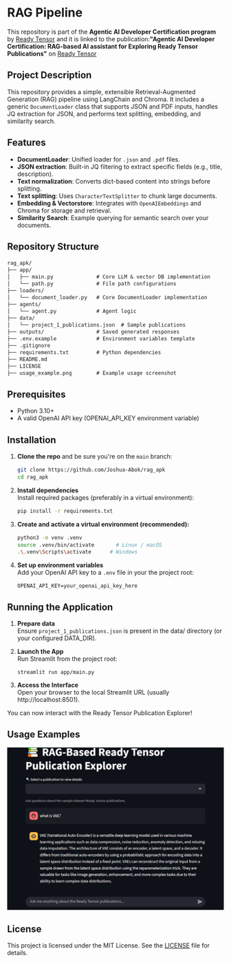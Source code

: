 # RAG Pipeline
This repository is part of the **Agentic AI Developer Certification program** by [Ready Tensor](https://www.readytensor.ai)
and it is linked to the publication:**"Agentic AI Developer Certification: RAG-based AI assistant for Exploring Ready Tensor Publications"** on [Ready Tensor](https://www.readytensor.ai)

## Project Description
This repository provides a simple, extensible Retrieval-Augmented Generation (RAG) pipeline using LangChain and Chroma. It includes a generic `DocumentLoader` class that supports JSON and PDF inputs, handles JQ extraction for JSON, and performs text splitting, embedding, and similarity search.

## Features
* **DocumentLoader**: Unified loader for `.json` and `.pdf` files.
* **JSON extraction**: Built-in JQ filtering to extract specific fields (e.g., title, description).
* **Text normalization**: Converts dict-based content into strings before splitting.
* **Text splitting**: Uses `CharacterTextSplitter` to chunk large documents.
* **Embedding & Vectorstore**: Integrates with `OpenAIEmbeddings` and Chroma for storage and retrieval.
* **Similarity Search**: Example querying for semantic search over your documents.

## Repository Structure
```
rag_apk/
├── app/                            
│   ├── main.py              # Core LLM & vector DB implementation
│   └── path.py              # File path configurations
├── loaders/                        
│   └── document_loader.py   # Core DocumentLoader implementation
├── agents/                      
│   └── agent.py             # Agent logic
├── data/                         
│   └── project_1_publications.json  # Sample publications 
├── outputs/                 # Saved generated responses
├── .env.example             # Environment variables template
├── .gitignore
├── requirements.txt         # Python dependencies
├── README.md
├── LICENSE
├── usage_example.png        # Example usage screenshot
```
## Prerequisites
* Python 3.10+
* A valid OpenAI API key (OPENAI_API_KEY environment variable)

## Installation
1. **Clone the repo** and be sure you're on the `main` branch:

   ```bash
   git clone https://github.com/Joshua-Abok/rag_apk
   cd rag_apk
   ```
2. **Install dependencies**   
   Install required packages (preferably in a virtual environment):

   ```bash
   pip install -r requirements.txt
   ```
3. **Create and activate a virtual environment (recommended):**      
   
    ```bash
   python3 -m venv .venv
   source .venv/bin/activate       # Linux / macOS
   .\.venv\Scripts\activate      # Windows
   ```
3. **Set up environment variables**  
   Add your OpenAI API key to a `.env` file in your the project root:

   ```env
   OPENAI_API_KEY=your_openai_api_key_here
   ```
## Running the Application  
1. **Prepare data**    
   Ensure `project_1_publications.json` is present in the data/ directory (or your configured DATA_DIR).  

2. **Launch the App**     
   Run Streamlit from the project root:  
  
   ```
   streamlit run app/main.py
   ```
   
3. **Access the Interface**          
   Open your browser to the local Streamlit URL (usually http://localhost:8501).        

You can now interact with the Ready Tensor Publication Explorer!  

## Usage Examples 
![Usage Example Modified](usage_example_modified.jpeg)

## License
This project is licensed under the MIT License. See the [LICENSE](LICENSE.txt) file for details.
